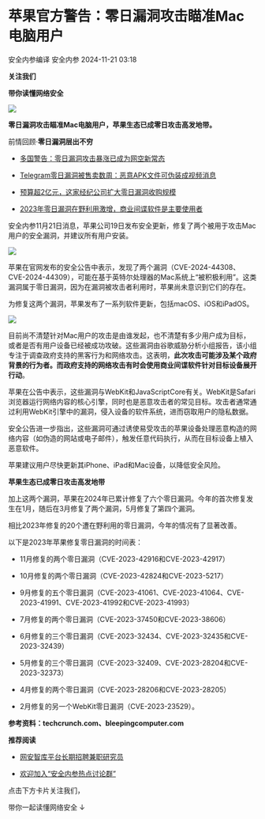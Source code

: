 #  苹果官方警告：零日漏洞攻击瞄准Mac电脑用户   
安全内参编译  安全内参   2024-11-21 03:18  
  
**关注我们**  
  
  
**带你读懂网络安全**  
  
  
![](https://mmbiz.qpic.cn/sz_mmbiz_jpg/FzZb53e8g7vQ0NWEgFIdmPL2ygumbOpeSey4FcF7K0gIRuLiba7HddMaJRK5jXmRoWJLc5hoHd4AaXdVSE87hkg/640?wx_fmt=jpeg "")  
  
  
**零日漏洞攻击瞄准Mac电脑用户，苹果生态已成零日攻击高发地带。**  
  
前情回顾·**零日漏洞层出不穷**  
- [多国警告：零日漏洞攻击暴涨已成为网空新常态](http://mp.weixin.qq.com/s?__biz=MzI4NDY2MDMwMw==&mid=2247513066&idx=1&sn=1f1e58c9bfd0c64d48f2d26a4ec2332c&chksm=ebfaf4cadc8d7ddc5a473f4f05bf0906cba0f94f6fe531716ea0f290040eaebb75c627252e0a&scene=21#wechat_redirect)  
  
  
- [Telegram零日漏洞被售卖数周：恶意APK文件可伪装成视频消息](http://mp.weixin.qq.com/s?__biz=MzI4NDY2MDMwMw==&mid=2247512239&idx=1&sn=f5d2196eca683bd10d0d4a8f2b7a7312&chksm=ebfaf78fdc8d7e99f9aa4c74971768510647b78fa434319fb4f405efbb94d50ab3d6dd580b84&scene=21#wechat_redirect)  
  
  
- [预算超2亿元，这家经纪公司扩大零日漏洞收购规模](http://mp.weixin.qq.com/s?__biz=MzI4NDY2MDMwMw==&mid=2247511378&idx=1&sn=cfca32cff1fd0c9419c314d202d200f3&chksm=ebfaea72dc8d63646f504ac8415e7167bd7320dcd3a8da1b2565c0a37a66b1fbd3803c246090&scene=21#wechat_redirect)  
  
  
- [2023年零日漏洞在野利用激增，商业间谍软件是主要使用者](http://mp.weixin.qq.com/s?__biz=MzI4NDY2MDMwMw==&mid=2247511311&idx=2&sn=8b9d344600b36db40c81d164df732d03&chksm=ebfaea2fdc8d633941f357acc2e5ca5d0738e34557a3fd3dd609c88f9d646cabfc3ddbcad746&scene=21#wechat_redirect)  
  
  
安全内参11月21日消息，苹果公司19日发布安全更新，修复了两个被用于攻击Mac用户的安全漏洞，并建议所有用户安装。  
  
![](https://mmbiz.qpic.cn/sz_mmbiz_png/FzZb53e8g7spIIibCLiaicg0vKicJqz8OZyywdK1IIVOaR2NUlmPnM6UkOv1NgVfBL5YjQkGx1M3ibN1aaIMlBaQicUA/640?wx_fmt=png&from=appmsg "")  
  
  
苹果在官网发布的安全公告中表示，发现了两个漏洞（CVE-2024-44308、CVE-2024-44309），可能在基于英特尔处理器的Mac系统上“被积极利用”。这类漏洞属于零日漏洞，因为在漏洞被攻击者利用时，苹果尚未意识到它们的存在。  
  
为修复这两个漏洞，苹果发布了一系列软件更新，包括macOS、iOS和iPadOS。  
  
![](https://mmbiz.qpic.cn/sz_mmbiz_png/FzZb53e8g7spIIibCLiaicg0vKicJqz8OZyyUEO45NppbrXvbdaGibj08wsxnujIS5e8PVXE49Icz8MO4TB00IEwqCA/640?wx_fmt=png&from=appmsg "")  
  
目前尚不清楚针对Mac用户的攻击是由谁发起，也不清楚有多少用户成为目标，或者是否有用户设备已经被成功攻破。这些漏洞由谷歌威胁分析小组报告，该小组专注于调查政府支持的黑客行为和网络攻击。这表明，**此次攻击可能涉及某个政府背景的行为者。而政府支持的网络攻击有时会使用商业间谍软件针对目标设备展开行动**。  
  
苹果在公告中表示，这些漏洞与WebKit和JavaScriptCore有关。WebKit是Safari浏览器运行网络内容的核心引擎，同时也是恶意攻击者的常见目标。攻击者通常通过利用WebKit引擎中的漏洞，侵入设备的软件系统，进而窃取用户的隐私数据。  
  
安全公告进一步指出，这些漏洞可通过诱使易受攻击的苹果设备处理恶意构造的网络内容（如伪造的网站或电子邮件），触发任意代码执行，从而在目标设备上植入恶意软件。  
  
苹果建议用户尽快更新其iPhone、iPad和Mac设备，以降低安全风险。  
  
  
**苹果生态已成零日攻击高发地带**  
  
  
加上这两个漏洞，苹果在2024年已累计修复了六个零日漏洞。今年的首次修复发生在1月，随后在3月修复了两个漏洞，5月修复了第四个漏洞。  
  
相比2023年修复的20个遭在野利用的零日漏洞，今年的情况有了显著改善。  
  
以下是2023年苹果修复零日漏洞的时间表：  
- 11月修复的两个零日漏洞（CVE-2023-42916和CVE-2023-42917）  
  
- 10月修复的两个零日漏洞（CVE-2023-42824和CVE-2023-5217）  
  
- 9月修复的五个零日漏洞（CVE-2023-41061、CVE-2023-41064、CVE-2023-41991、CVE-2023-41992和CVE-2023-41993）  
  
- 7月修复的两个零日漏洞（CVE-2023-37450和CVE-2023-38606）  
  
- 6月修复的三个零日漏洞（CVE-2023-32434、CVE-2023-32435和CVE-2023-32439）  
  
- 5月修复的三个零日漏洞（CVE-2023-32409、CVE-2023-28204和CVE-2023-32373）  
  
- 4月修复的两个零日漏洞（CVE-2023-28206和CVE-2023-28205）  
  
- 2月修复的另一个WebKit零日漏洞（CVE-2023-23529）。  
  
  
  
**参考资料：techcrunch.com、bleepingcomputer.com**  
  
  
**推荐阅读**  
- [网安智库平台长期招聘兼职研究员](http://mp.weixin.qq.com/s?__biz=MzI4NDY2MDMwMw==&mid=2247499450&idx=2&sn=2da3ca2e0b4d4f9f56ea7f7579afc378&chksm=ebfab99adc8d308c3ba6e7a74bd41beadf39f1b0e38a39f7235db4c305c06caa49ff63a0cc1d&scene=21#wechat_redirect)  
  
  
- [欢迎加入“安全内参热点讨论群”](https://mp.weixin.qq.com/s?__biz=MzI4NDY2MDMwMw==&mid=2247501251&idx=1&sn=8b6ebecbe80c1c72317948494f87b489&chksm=ebfa82e3dc8d0bf595d039e75b446e14ab96bf63cf8ffc5d553b58248dde3424fb18e6947440&token=525430415&lang=zh_CN&scene=21#wechat_redirect)  
  
  
  
  
  
  
  
点击下方卡片关注我们，  
  
带你一起读懂网络安全 ↓  
  
  
  
  

